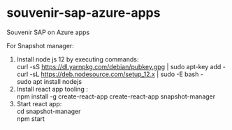 # souvenir-sap-azure-apps
Souvenir SAP on Azure apps

For Snapshot manager:  
1) Install node js 12 by executing commands:  
    curl -sS https://dl.yarnpkg.com/debian/pubkey.gpg | sudo apt-key add -  
    curl -sL https://deb.nodesource.com/setup_12.x | sudo -E bash -  
    sudo apt install nodejs  
2) Install react app tooling :  
    npm install -g create-react-app
    create-react-app snapshot-manager
3) Start react app:  
    cd snapshot-manager  
    npm start  

